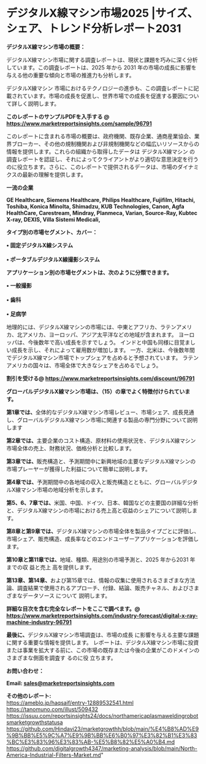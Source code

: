 # デジタルX線マシン市場2025 |サイズ、シェア、トレンド分析レポート2031

<strong><b>デジタルX線マシン市場の概要：</b></strong>

デジタルX線マシン市場に関する調査レポートは、現状と課題を巧みに深く分析しています。この調査レポートは、2025 年から 2031 年の市場の成長に影響を与える他の重要な傾向と市場の推進力も分析します。

デジタルX線マシン 市場におけるテクノロジーの進歩も、この調査レポートに記載されています。市場の成長を促進し、世界市場での成長を促進する要因について詳しく説明します。

<strong>このレポートのサンプルPDFを入手する @ <a href=https://www.marketreportsinsights.com/sample/96791>https://www.marketreportsinsights.com/sample/96791</a></strong>

このレポートに含まれる市場の概要は、政府機関、既存企業、通商産業協会、業界ブローカー、その他の規制機関および非規制機関などの幅広いリソースからの情報を提供します。これらの組織から取得したデータは デジタルX線マシン の調査レポートを認証し、それによってクライアントがより適切な意思決定を行うのに役立ちます。さらに、このレポートで提供されるデータは、市場のダイナミクスの最新の理解を提供します。

<strong>一流の企業</strong>

<strong><b>GE Healthcare, Siemens Healthcare, Philips Healthcare, Fujifilm, Hitachi, Toshiba, Konica Minolta, Shimadzu, KUB Technologies, Canon, Agfa HealthCare, Carestream, Mindray, Planmeca, Varian, Source-Ray, Kubtec X-ray, DEXIS, Villa Sistemi Medicali,</b></strong>

<strong><b>タイプ別の市場セグメント、カバー：</b></strong>

<strong>• 固定デジタルX線システム<br><br>• ポータブルデジタルX線撮影システム</strong>

<strong><b>アプリケーション別の市場セグメントは、次のように分類できます。</b></strong>

<strong>• 一般撮影<br><br>• 歯科<br><br>• 足病学</strong>

 地理的には、デジタルX線マシンの市場には、中東とアフリカ、ラテンアメリカ、北アメリカ、ヨーロッパ、アジア太平洋などの地域が含まれます。 ヨーロッパは、今後数年で高い成長を示すでしょう。 インドと中国も同様に目覚ましい成長を示し、それによって雇用数が増加します。 一方、北米は、今後数年間でデジタルX線マシン市場でトップシェアを占めると予想されています。 ラテンアメリカの国々は、市場全体で大きなシェアを占めるでしょう。

<strong>割引を受ける@ <a href=https://www.marketreportsinsights.com/discount/96791>https://www.marketreportsinsights.com/discount/96791</a></strong>

<strong><b>グローバルデジタルX線マシン市場は、（15）の章でよく特徴付けられています。</b></strong>

<strong><b>第</b></strong><strong><b>1章では、</b></strong>全体的なデジタルX線マシン市場レビュー、市場シェア、成長見通し、グローバルデジタルX線マシン市場に関連する製品の専門分野について説明します

<strong><b>第2章では、</b></strong>主要企業のコスト構造、原材料の使用状況を、デジタルX線マシン市場全体の売上、財務状況、価格分析と比較します。

<strong><b>第3章では、</b></strong>販売構造と、予測期間中に新興地域の主要なデジタルX線マシンの市場プレーヤーが獲得した利益について簡単に説明します。

<strong><b>第4章では、</b></strong>予測期間中の各地域の収入と販売構造とともに、グローバルデジタルX線マシン市場の地域分析を示します。

<strong><b>第5、6、7章では、</b></strong>米国、中国、ドイツ、日本、韓国などの主要国の詳細な分析と、デジタルX線マシンの市場における売上高と収益のシェアについて説明します。

<strong><b>第8章と第9章では、</b></strong>デジタルX線マシンの市場全体を製品タイプごとに評価し、市場シェア、販売構造、成長率などのエンドユーザーアプリケーションを評価します。

<strong><b>第10章と第11章では、</b></strong>地域、種類、用途別の市場予測と、2025 年から2031 年までの収 益と売上 高を提供します。

<strong><b>第13章、第14章、</b></strong>および第15章では、情報の収集に使用されるさまざまな方法論、調査結果で使用されるアプローチ、付録、結論、販売チャネル、およびさまざまなデータソース について 説明します。

<strong>詳細な目次を含む完全なレポートをここで調べます。@ <a href=https://www.marketreportsinsights.com/industry-forecast/digital-x-ray-machine-industry-96791>https://www.marketreportsinsights.com/industry-forecast/digital-x-ray-machine-industry-96791</a></strong>

<strong><b>最後に、</b></strong>デジタルX線マシン市場調査は、市場の成長 に影響を</a>与える主要な課題に関する重要な情報を提供します。 レポートは、デジタルX線マシン市場に投資または事業を拡大する前に、この市場の既存または今後の企業がこのドメインのさまざまな側面を調査す るのに役 立ちます。

<strong><b>お問い合わせ：</b></strong>

<strong>Email: </strong><a href=mailto:sales@marketreportsinsights.com><strong>sales@marketreportsinsights.com</strong></a>

<strong>その他のレポート:</strong>
<br>
<a href=https://ameblo.jp/haqsaif/entry-12889532541.html>https://ameblo.jp/haqsaif/entry-12889532541.html</a>
<br>
<a href=https://tanomuno.com/illust/509432>https://tanomuno.com/illust/509432</a>
<br>
<a href=https://issuu.com/reportsinsights24/docs/northamericaplasmaweldingrobotsmarketgrowthstatusa>https://issuu.com/reportsinsights24/docs/northamericaplasmaweldingrobotsmarketgrowthstatusa</a>
<br>
<a href=https://github.com/Hindavi23/marketgrowthh/blob/main/%E4%B8%AD%E9%9B%BB%E5%9C%A7%E9%9B%BB%E6%B0%97%E3%82%B1%E3%83%BC%E3%83%96%E3%83%AB-%E5%B8%82%E5%A0%B4.md>https://github.com/Hindavi23/marketgrowthh/blob/main/%E4%B8%AD%E9%9B%BB%E5%9C%A7%E9%9B%BB%E6%B0%97%E3%82%B1%E3%83%BC%E3%83%96%E3%83%AB-%E5%B8%82%E5%A0%B4.md</a>
<br>
<a href=https://github.com/digitalgrowth4347/marketing-analysis/blob/main/North-America-Industrial-Filters-Market.md>https://github.com/digitalgrowth4347/marketing-analysis/blob/main/North-America-Industrial-Filters-Market.md</a>"
